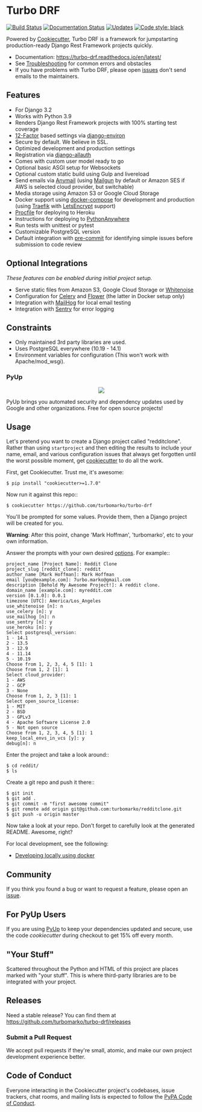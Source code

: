 # Turbo DRF

[![Build Status](https://img.shields.io/github/workflow/status/turbomarko/turbo-drf/CI/master)](https://github.com/turbomarko/turbo-drf/actions?query=workflow%3ACI)
[![Documentation Status](https://readthedocs.org/projects/turbo-drf/badge/?version=latest)](https://turbo-drf.readthedocs.io/en/latest/?badge=latest)
[![Updates](https://pyup.io/repos/github/turbomarko/turbo-drf/shield.svg)](https://pyup.io/repos/github/turbomarko/turbo-drf/)
[![Code style: black](https://img.shields.io/badge/code%20style-black-000000.svg)](https://github.com/ambv/black)

Powered by [Cookiecutter](https://github.com/cookiecutter/cookiecutter), Turbo DRF is a framework for jumpstarting production-ready Django Rest Framework projects quickly.

* Documentation: <https://turbo-drf.readthedocs.io/en/latest/>
* See [Troubleshooting](https://turbo-drf.readthedocs.io/en/latest/troubleshooting.html) for common errors and obstacles
* If you have problems with Turbo DRF, please open [issues](https://github.com/turbomarko/turbo-drf/issues/new) don't send emails to the maintainers.

## Features

-   For Django 3.2
-   Works with Python 3.9
-   Renders Django Rest Framework projects with 100% starting test coverage
-   [12-Factor](http://12factor.net/) based settings via [django-environ](https://github.com/joke2k/django-environ)
-   Secure by default. We believe in SSL.
-   Optimized development and production settings
-   Registration via [django-allauth](https://github.com/pennersr/django-allauth)
-   Comes with custom user model ready to go
-   Optional basic ASGI setup for Websockets
-   Optional custom static build using Gulp and livereload
-   Send emails via [Anymail](https://github.com/anymail/django-anymail) (using [Mailgun](http://www.mailgun.com/) by default or Amazon SES if AWS is selected cloud provider, but switchable)
-   Media storage using Amazon S3 or Google Cloud Storage
-   Docker support using [docker-compose](https://github.com/docker/compose) for development and production (using [Traefik](https://traefik.io/) with [LetsEncrypt](https://letsencrypt.org/) support)
-   [Procfile](https://devcenter.heroku.com/articles/procfile) for deploying to Heroku
-   Instructions for deploying to [PythonAnywhere](https://www.pythonanywhere.com/)
-   Run tests with unittest or pytest
-   Customizable PostgreSQL version
-   Default integration with [pre-commit](https://github.com/pre-commit/pre-commit) for identifying simple issues before submission to code review


## Optional Integrations

*These features can be enabled during initial project setup.*

-   Serve static files from Amazon S3, Google Cloud Storage or [Whitenoise](https://whitenoise.readthedocs.io/)
-   Configuration for [Celery](http://www.celeryproject.org/) and [Flower](https://github.com/mher/flower) (the latter in Docker setup only)
-   Integration with [MailHog](https://github.com/mailhog/MailHog) for local email testing
-   Integration with [Sentry](https://sentry.io/welcome/) for error logging

## Constraints

-   Only maintained 3rd party libraries are used.
-   Uses PostgreSQL everywhere (10.19 - 14.1)
-   Environment variables for configuration (This won't work with Apache/mod_wsgi).


### PyUp

<p align="center">
  <a href="https://pyup.io/"><img src="https://pyup.io/static/images/logo.png"></a>
</p>

PyUp brings you automated security and dependency updates used by Google and other organizations. Free for open source projects!

## Usage

Let's pretend you want to create a Django project called "redditclone". Rather than using `startproject`
and then editing the results to include your name, email, and various configuration issues that always get forgotten until the worst possible moment, get [cookiecutter](https://github.com/cookiecutter/cookiecutter) to do all the work.

First, get Cookiecutter. Trust me, it's awesome:

    $ pip install "cookiecutter>=1.7.0"

Now run it against this repo::

    $ cookiecutter https://github.com/turbomarko/turbo-drf

You'll be prompted for some values. Provide them, then a Django project will be created for you.

**Warning**: After this point, change 'Mark Hoffman', 'turbomarko', etc to your own information.

Answer the prompts with your own desired [options](http://turbo-drf.readthedocs.io/en/latest/project-generation-options.html). For example::

    project_name [Project Name]: Reddit Clone
    project_slug [reddit_clone]: reddit
    author_name [Mark Hoffman]: Mark Hoffman
    email [you@example.com]: 7urbo.marko@gmail.com
    description [Behold My Awesome Project!]: A reddit clone.
    domain_name [example.com]: myreddit.com
    version [0.1.0]: 0.0.1
    timezone [UTC]: America/Los_Angeles
    use_whitenoise [n]: n
    use_celery [n]: y
    use_mailhog [n]: n
    use_sentry [n]: y
    use_heroku [n]: y
    Select postgresql_version:
    1 - 14.1
    2 - 13.5
    3 - 12.9
    4 - 11.14
    5 - 10.19
    Choose from 1, 2, 3, 4, 5 [1]: 1
    Choose from 1, 2 [1]: 1
    Select cloud_provider:
    1 - AWS
    2 - GCP
    3 - None
    Choose from 1, 2, 3 [1]: 1
    Select open_source_license:
    1 - MIT
    2 - BSD
    3 - GPLv3
    4 - Apache Software License 2.0
    5 - Not open source
    Choose from 1, 2, 3, 4, 5 [1]: 1
    keep_local_envs_in_vcs [y]: y
    debug[n]: n

Enter the project and take a look around::

    $ cd reddit/
    $ ls

Create a git repo and push it there::

    $ git init
    $ git add .
    $ git commit -m "first awesome commit"
    $ git remote add origin git@github.com:turbomarko/redditclone.git
    $ git push -u origin master

Now take a look at your repo. Don't forget to carefully look at the generated README. Awesome, right?

For local development, see the following:

-   [Developing locally using docker](http://turbo-drf.readthedocs.io/en/latest/developing-locally-docker.html)

## Community

If you think you found a bug or want to request a feature, please open an [issue](https://github.com/turbomarko/turbo-drf/issues).

## For PyUp Users

If you are using [PyUp](https://pyup.io) to keep your dependencies updated and secure, use the code *cookiecutter* during checkout to get 15% off every month.

## "Your Stuff"

Scattered throughout the Python and HTML of this project are places marked with "your stuff". This is where third-party libraries are to be integrated with your project.

## Releases

Need a stable release? You can find them at https://github.com/turbomarko/turbo-drf/releases

### Submit a Pull Request

We accept pull requests if they're small, atomic, and make our own project development
experience better.

## Code of Conduct

Everyone interacting in the Cookiecutter project's codebases, issue trackers, chat
rooms, and mailing lists is expected to follow the [PyPA Code of Conduct](https://www.pypa.io/en/latest/code-of-conduct/).

